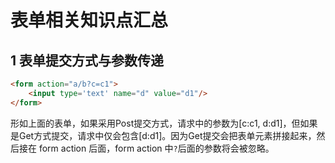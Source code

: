 # 表单相关知识点汇总
## 1 表单提交方式与参数传递
```html
<form action="a/b?c=c1">
	<input type='text' name="d" value="d1"/>
</form>
```
形如上面的表单，如果采用Post提交方式，请求中的参数为[c:c1, d:d1]，但如果是Get方式提交，请求中仅会包含[d:d1]。因为Get提交会把表单元素拼接起来，然后接在 form action 后面，form action 中`?`后面的参数将会被忽略。  